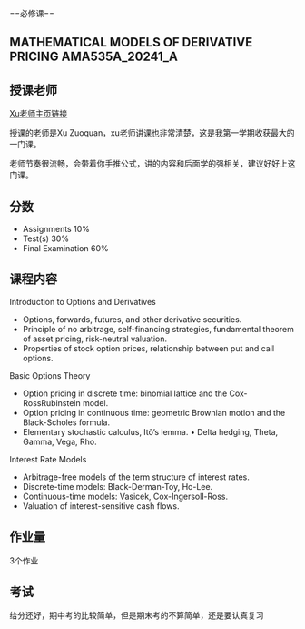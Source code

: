 ==必修课==

## MATHEMATICAL MODELS OF DERIVATIVE PRICING AMA535A_20241_A


## 授课老师
[Xu老师主页链接](https://www.polyu.edu.hk/ama/people/academic-staff/prof-xu-zuoquan/)

授课的老师是Xu Zuoquan，xu老师讲课也非常清楚，这是我第一学期收获最大的一门课。

老师节奏很流畅，会带着你手推公式，讲的内容和后面学的强相关，建议好好上这门课。

## 分数
- Assignments 10% 
- Test(s) 30% 
- Final Examination 60%

## 课程内容
Introduction to Options and Derivatives 
- Options, forwards, futures, and other derivative securities. 
- Principle of no arbitrage, self-financing strategies, fundamental theorem of asset pricing, risk-neutral valuation. 
- Properties of stock option prices, relationship between put and call options. 

Basic Options Theory 
- Option pricing in discrete time: binomial lattice and the Cox-RossRubinstein model. 
- Option pricing in continuous time: geometric Brownian motion and the Black-Scholes formula. 
- Elementary stochastic calculus, Itô’s lemma. • Delta hedging, Theta, Gamma, Vega, Rho. 

Interest Rate Models 
- Arbitrage-free models of the term structure of interest rates. 
- Discrete-time models: Black-Derman-Toy, Ho-Lee. 
- Continuous-time models: Vasicek, Cox-Ingersoll-Ross. 
- Valuation of interest-sensitive cash flows. 

## 作业量
3个作业

## 考试
给分还好，期中考的比较简单，但是期末考的不算简单，还是要认真复习



